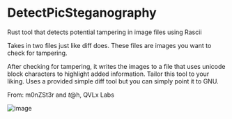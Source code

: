 # DetectPicSteganography
Rust tool that detects potential tampering in image files using Rascii

Takes in two files just like diff does. These files are images you want to check for tampering.

After checking for tampering, it writes the images to a file that uses unicode block characters to
highlight added information. Tailor this tool to your liking. Uses a provided simple diff tool but
you can simply point it to GNU.

From: m0nZSt3r and $t@$h, QVLx Labs

![image](https://github.com/STashakkori/DetectPicSteganography/assets/4257899/817449df-5b3b-48c5-9b2d-287438968b40)
